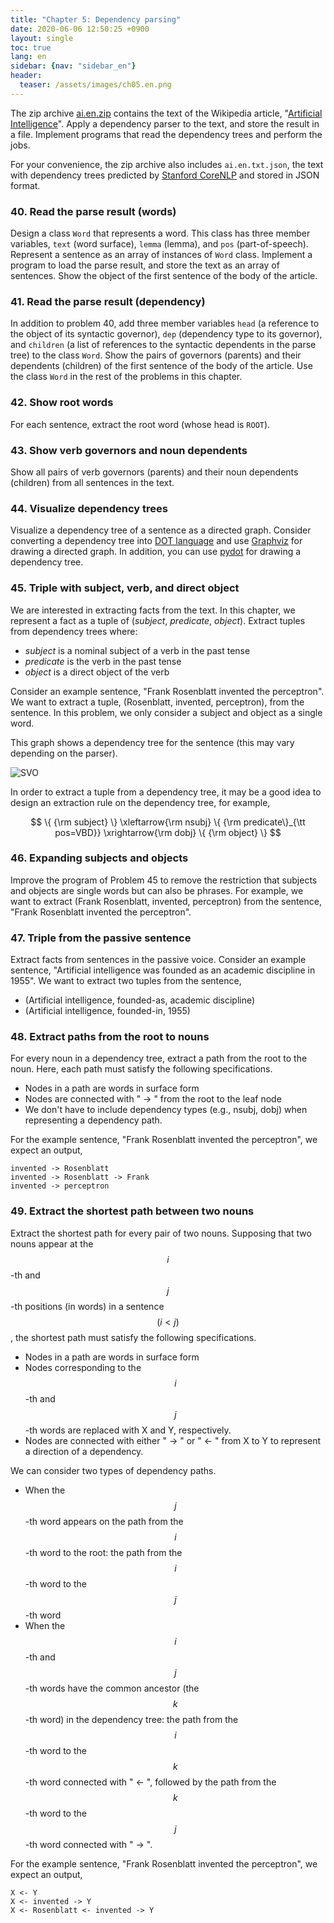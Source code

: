 ```yaml
---
title: "Chapter 5: Dependency parsing"
date: 2020-06-06 12:50:25 +0900
layout: single
toc: true
lang: en
sidebar: {nav: "sidebar_en"}
header:
  teaser: /assets/images/ch05.en.png
---
```


The zip archive [ai.en.zip](/data/ai.en.zip) contains the text of the Wikipedia article, "[Artificial Intelligence](https://en.wikipedia.org/wiki/Artificial_intelligence)".
Apply a dependency parser to the text, and store the result in a file.
Implement programs that read the dependency trees and perform the jobs.

For your convenience, the zip archive also includes `ai.en.txt.json`, the text with dependency trees predicted by [Stanford CoreNLP](https://stanfordnlp.github.io/CoreNLP/) and stored in JSON format.

### 40. Read the parse result (words)

Design a class `Word` that represents a word. This class has three member variables, `text` (word surface), `lemma` (lemma), and `pos` (part-of-speech). Represent a sentence as an array of instances of `Word` class. Implement a program to load the parse result, and store the text as an array of sentences. Show the object of the first sentence of the body of the article.

### 41. Read the parse result (dependency)

In addition to problem 40, add three member variables `head` (a reference to the object of its syntactic governor), `dep` (dependency type to its governor), and `children` (a list of references to the syntactic dependents in the parse tree) to the class `Word`.
Show the pairs of governors (parents) and their dependents (children) of the first sentence of the body of the article. Use the class `Word` in the rest of the problems in this chapter.

### 42. Show root words

For each sentence, extract the root word (whose head is `ROOT`).

### 43. Show verb governors and noun dependents

Show all pairs of verb governors (parents) and their noun dependents (children) from all sentences in the text.

### 44. Visualize dependency trees

Visualize a dependency tree of a sentence as a directed graph. Consider converting a dependency tree into [DOT language](http://ja.wikipedia.org/wiki/DOT%E8%A8%80%E8%AA%9E) and use [Graphviz](http://www.graphviz.org/) for drawing a directed graph. In addition, you can use [pydot](https://code.google.com/p/pydot/) for drawing a dependency tree.

### 45. Triple with subject, verb, and direct object

We are interested in extracting facts from the text.
In this chapter, we represent a fact as a tuple of (*subject*, *predicate*, *object*).
Extract tuples from dependency trees where:
+ *subject* is a nominal subject of a verb in the past tense
+ *predicate* is the verb in the past tense
+ *object* is a direct object of the verb

Consider an example sentence, "Frank Rosenblatt invented the perceptron".
We want to extract a tuple, (Rosenblatt, invented, perceptron), from the sentence.
In this problem, we only consider a subject and object as a single word.

This graph shows a dependency tree for the sentence (this may vary depending on the parser).

![SVO](/assets/images/svo.png "SVO")

In order to extract a tuple from a dependency tree, it may be a good idea to design an extraction rule on the dependency tree, for example,

$$
\{ {\rm subject} \} \xleftarrow{\rm nsubj} \{ {\rm predicate\}_{\tt pos=VBD}} \xrightarrow{\rm dobj} \{ {\rm object} \}
$$

### 46. Expanding subjects and objects

Improve the program of Problem 45 to remove the restriction that subjects and objects are single words but can also be phrases.
For example, we want to extract (Frank Rosenblatt, invented, perceptron) from the sentence, "Frank Rosenblatt invented the perceptron".

### 47. Triple from the passive sentence

Extract facts from sentences in the passive voice.
Consider an example sentence, "Artificial intelligence was founded as an academic discipline in 1955".
We want to extract two tuples from the sentence,
+ (Artificial intelligence, founded-as, academic discipline)
+ (Artificial intelligence, founded-in, 1955)

### 48. Extract paths from the root to nouns

For every noun in a dependency tree, extract a path from the root to the noun.
Here, each path must satisfy the following specifications.

+ Nodes in a path are words in surface form
+ Nodes are connected with " -> " from the root to the leaf node
+ We don't have to include dependency types (e.g., nsubj, dobj) when representing a dependency path.

For the example sentence, "Frank Rosenblatt invented the perceptron", we expect an output,

```
invented -> Rosenblatt
invented -> Rosenblatt -> Frank
invented -> perceptron
```

### 49. Extract the shortest path between two nouns

Extract the shortest path for every pair of two nouns. Supposing that two nouns appear at the $$i$$-th and $$j$$-th positions (in words) in a sentence $$(i < j)$$, the shortest path must satisfy the following specifications.

+ Nodes in a path are words in surface form
+ Nodes corresponding to the $$i$$-th and $$j$$-th words are replaced with X and Y, respectively.
+ Nodes are connected with either " -> " or " <- " from X to Y to represent a direction of a dependency.

We can consider two types of dependency paths.

+ When the $$j$$-th word appears on the path from the $$i$$-th word to the root: the path from the $$i$$-th word to the $$j$$-th word
+ When the $$i$$-th and $$j$$-th words have the common ancestor (the $$k$$-th word) in the dependency tree: the path from the $$i$$-th word to the $$k$$-th word connected with " <- ", followed by the path from the $$k$$-th word to the $$j$$-th word connected with " -> ".

For the example sentence, "Frank Rosenblatt invented the perceptron", we expect an output,

```
X <- Y
X <- invented -> Y
X <- Rosenblatt <- invented -> Y
```
